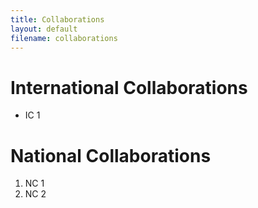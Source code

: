 ```yaml
---
title: Collaborations
layout: default
filename: collaborations
--- 
```


# International Collaborations

* IC 1

# National Collaborations

1. NC 1
2. NC 2
